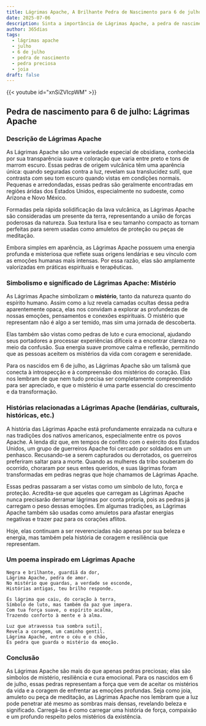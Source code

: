 ```yaml
---
title: Lágrimas Apache, A Brilhante Pedra de Nascimento para 6 de julho
date: 2025-07-06
description: Sinta a importância de Lágrimas Apache, a pedra de nascimento de 6 de julho que simboliza Mistério. Deixe que sua beleza e significado iluminem seu dia.
author: 365dias
tags:
  - lágrimas apache
  - julho
  - 6 de julho
  - pedra de nascimento
  - pedra preciosa
  - joia
draft: false
---
```


{{< youtube id="xnSiZVIcpWM" >}}

## Pedra de nascimento para 6 de julho: Lágrimas Apache

### Descrição de Lágrimas Apache

As Lágrimas Apache são uma variedade especial de obsidiana, conhecida por sua transparência suave e coloração que varia entre preto e tons de marrom escuro. Essas pedras de origem vulcânica têm uma aparência única: quando seguradas contra a luz, revelam sua translucidez sutil, que contrasta com seu tom escuro quando vistas em condições normais. Pequenas e arredondadas, essas pedras são geralmente encontradas em regiões áridas dos Estados Unidos, especialmente no sudoeste, como Arizona e Novo México.

Formadas pela rápida solidificação da lava vulcânica, as Lágrimas Apache são consideradas um presente da terra, representando a união de forças poderosas da natureza. Sua textura lisa e seu tamanho compacto as tornam perfeitas para serem usadas como amuletos de proteção ou peças de meditação.

Embora simples em aparência, as Lágrimas Apache possuem uma energia profunda e misteriosa que reflete suas origens lendárias e seu vínculo com as emoções humanas mais intensas. Por essa razão, elas são amplamente valorizadas em práticas espirituais e terapêuticas.

### Simbolismo e significado de Lágrimas Apache: Mistério

As Lágrimas Apache simbolizam o **mistério**, tanto da natureza quanto do espírito humano. Assim como a luz revela camadas ocultas dessa pedra aparentemente opaca, elas nos convidam a explorar as profundezas de nossas emoções, pensamentos e conexões espirituais. O mistério que representam não é algo a ser temido, mas sim uma jornada de descoberta.

Elas também são vistas como pedras de luto e cura emocional, ajudando seus portadores a processar experiências difíceis e a encontrar clareza no meio da confusão. Sua energia suave promove calma e reflexão, permitindo que as pessoas aceitem os mistérios da vida com coragem e serenidade.

Para os nascidos em 6 de julho, as Lágrimas Apache são um talismã que conecta à introspecção e à compreensão dos mistérios do coração. Elas nos lembram de que nem tudo precisa ser completamente compreendido para ser apreciado, e que o mistério é uma parte essencial do crescimento e da transformação.

### Histórias relacionadas a Lágrimas Apache (lendárias, culturais, históricas, etc.)

A história das Lágrimas Apache está profundamente enraizada na cultura e nas tradições dos nativos americanos, especialmente entre os povos Apache. A lenda diz que, em tempos de conflito com o exército dos Estados Unidos, um grupo de guerreiros Apache foi cercado por soldados em um penhasco. Recusando-se a serem capturados ou derrotados, os guerreiros preferiram saltar para a morte. Quando as mulheres da tribo souberam do ocorrido, choraram por seus entes queridos, e suas lágrimas foram transformadas em pedras negras que hoje chamamos de Lágrimas Apache.

Essas pedras passaram a ser vistas como um símbolo de luto, força e proteção. Acredita-se que aqueles que carregam as Lágrimas Apache nunca precisarão derramar lágrimas por conta própria, pois as pedras já carregam o peso dessas emoções. Em algumas tradições, as Lágrimas Apache também são usadas como amuletos para afastar energias negativas e trazer paz para os corações aflitos.

Hoje, elas continuam a ser reverenciadas não apenas por sua beleza e energia, mas também pela história de coragem e resiliência que representam.

### Um poema inspirado em Lágrimas Apache

```
Negra e brilhante, guardiã da dor,  
Lágrima Apache, pedra de amor.  
No mistério que guardas, a verdade se esconde,  
Histórias antigas, teu brilho responde.  

És lágrima que caiu, do coração à terra,  
Símbolo de luto, mas também da paz que impera.  
Com tua força suave, o espírito acalma,  
Trazendo conforto à mente e à alma.  

Luz que atravessa tua sombra sutil,  
Revela a coragem, um caminho gentil.  
Lágrima Apache, entre o céu e o chão,  
És pedra que guarda o mistério da emoção.
```

### Conclusão

As Lágrimas Apache são mais do que apenas pedras preciosas; elas são símbolos de mistério, resiliência e cura emocional. Para os nascidos em 6 de julho, essas pedras representam a força que vem de aceitar os mistérios da vida e a coragem de enfrentar as emoções profundas. Seja como joia, amuleto ou peça de meditação, as Lágrimas Apache nos lembram que a luz pode penetrar até mesmo as sombras mais densas, revelando beleza e significado. Carregá-las é como carregar uma história de força, compaixão e um profundo respeito pelos mistérios da existência.